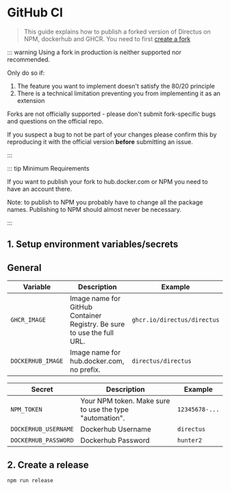 # GitHub CI

> This guide explains how to publish a forked version of Directus on NPM, dockerhub and GHCR. You need to first
> [create a fork](/contributing/running-locally/)

::: warning Using a fork in production is neither supported nor recommended.

Only do so if:

1. The feature you want to implement doesn't satisfy the 80/20 principle
2. There is a technical limitation preventing you from implementing it as an extension

Forks are not officially supported - please don't submit fork-specific bugs and questions on the official repo.

If you suspect a bug to not be part of your changes please confirm this by reproducing it with the official version
**before** submitting an issue.

:::

::: tip Minimum Requirements

If you want to publish your fork to hub.docker.com or NPM you need to have an account there.

Note: to publish to NPM you probably have to change all the package names. Publishing to NPM should almost never be
necessary.

:::

## 1. Setup environment variables/secrets

## General

| Variable          | Description                                                            | Example                     |
| ----------------- | ---------------------------------------------------------------------- | --------------------------- |
| `GHCR_IMAGE`      | Image name for GitHub Container Registry. Be sure to use the full URL. | `ghcr.io/directus/directus` |
| `DOCKERHUB_IMAGE` | Image name for hub.docker.com, no prefix.                              | `directus/directus`         |

| Secret               | Description                                             | Example        |
| -------------------- | ------------------------------------------------------- | -------------- |
| `NPM_TOKEN`          | Your NPM token. Make sure to use the type "automation". | `12345678-...` |
| `DOCKERHUB_USERNAME` | Dockerhub Username                                      | `directus`     |
| `DOCKERHUB_PASSWORD` | Dockerhub Password                                      | `hunter2`      |

## 2. Create a release

```bash
npm run release
```
